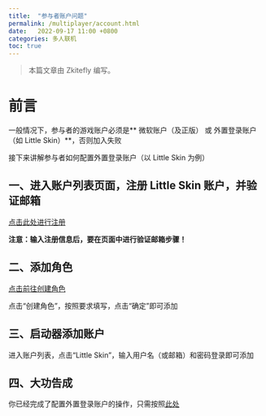 ```yaml
---
title:  "参与者账户问题"
permalink: /multiplayer/account.html
date:   2022-09-17 11:00 +0800
categories: 多人联机
toc: true
---
```


> 本篇文章由 Zkitefly 编写。

# 前言

一般情况下，参与者的游戏账户必须是** 微软账户（及正版） 或 外置登录账户（如 Little Skin）**，否则加入失败

接下来讲解参与者如何配置外置登录账户（以 Little Skin 为例）

## 一、进入账户列表页面，注册 Little Skin 账户，并验证邮箱

[点击此处进行注册](https://littleskin.cn/auth/register)

**注意：输入注册信息后，要在页面中进行验证邮箱步骤！**

## 二、添加角色

[点击前往创建角色](https://littleskin.cn/user/player)

点击“创建角色”，按照要求填写，点击“确定”即可添加

## 三、启动器添加账户

进入账户列表，点击“Little Skin”，输入用户名（或邮箱）和密码登录即可添加

## 四、大功告成

你已经完成了配置外置登录账户的操作，只需按照[此处](/multiplayer/help.html#%E5%8F%82%E4%B8%8E%E8%80%85)



